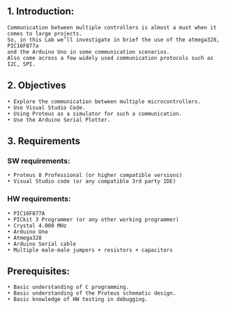 ## 1.	Introduction:

    Communication between multiple controllers is almost a must when it comes to large projects.
    So, in this Lab we’ll investigate in brief the use of the atmega328, PIC16F877a 
    and the Arduino Uno in some communication scenarios.
    Also come across a few widely used communication protocols such as I2C, SPI.

## 2.	Objectives

    • Explore the communication between multiple microcontrollers.
    • Use Visual Studio Code.
    • Using Proteus as a simulator for such a communication.
    • Use the Arduino Serial Plotter.

## 3.	Requirements

  ### SW requirements:
    • Proteus 8 Professional (or higher compatible versions)
    • Visual Studio code (or any compatible 3rd party IDE)

  ### HW requirements:
    • PIC16F877A
    • PICkit 3 Programmer (or any other working programmer)
    • Crystal 4.000 MHz
    • Arduino Uno
    • Atmega328
    • Arduino Serial cable
    • Multiple male-male jumpers + resistors + capacitors

  ## Prerequisites:

    • Basic understanding of C programming.
    • Basic understanding of the Proteus schematic design.
    • Basic knowledge of HW testing in debugging.



